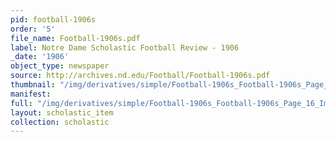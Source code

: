 ```yaml
---
pid: football-1906s
order: '5'
file_name: Football-1906s.pdf
label: Notre Dame Scholastic Football Review - 1906
_date: '1906'
object_type: newspaper
source: http://archives.nd.edu/Football/Football-1906s.pdf
thumbnail: "/img/derivatives/simple/Football-1906s_Football-1906s_Page_16_Image_0001/thumbnail.jpg"
manifest:
full: "/img/derivatives/simple/Football-1906s_Football-1906s_Page_16_Image_0001/fullwidth.jpg"
layout: scholastic_item
collection: scholastic
---
```

